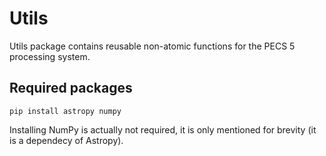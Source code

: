# Utils
Utils package contains reusable non-atomic functions for the PECS 5 processing system.
## Required packages
```
pip install astropy numpy
```
Installing NumPy is actually not required, it is only mentioned for brevity (it is a dependecy of Astropy).